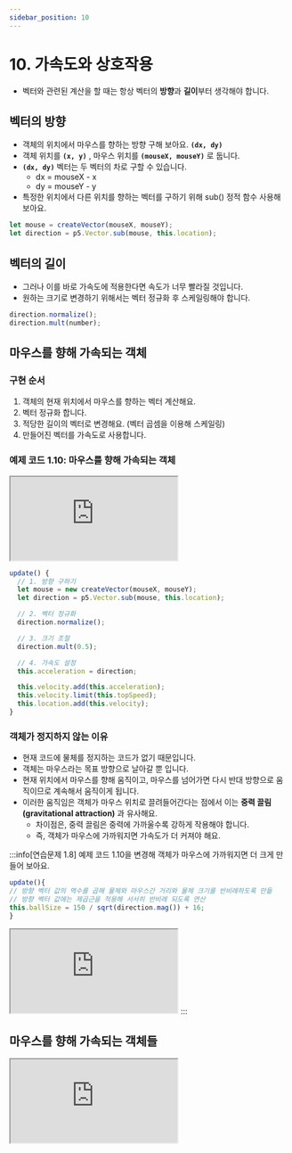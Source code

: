 ```yaml
---
sidebar_position: 10
---
```


# 10. 가속도와 상호작용

- 벡터와 관련된 계산을 할 때는 항상 벡터의 **방향**과 **길이**부터 생각해야 합니다.

## 벡터의 방향

- 객체의 위치에서 마우스를 향하는 방향 구해 보아요. **`(dx, dy)`**
- 객체 위치를 **`(x, y)`** , 마우스 위치를 **`(mouseX, mouseY)`** 로 둡니다.
- **`(dx, dy)`** 벡터는 두 벡터의 차로 구할 수 있습니다.
  - dx = mouseX - x
  - dy = mouseY - y
- 특정한 위치에서 다른 위치를 향하는 벡터를 구하기 위해 sub() 정적 함수 사용해 보아요.

```js
let mouse = createVector(mouseX, mouseY);
let direction = p5.Vector.sub(mouse, this.location);
```

## 벡터의 길이

- 그러나 이를 바로 가속도에 적용한다면 속도가 너무 빨라질 것입니다.
- 원하는 크기로 변경하기 위해서는 벡터 정규화 후 스케일링해야 합니다.

```js
direction.normalize();
direction.mult(number);
```

## 마우스를 향해 가속되는 객체

### 구현 순서

1. 객체의 현재 위치에서 마우스를 향하는 벡터 계산해요.
2. 벡터 정규화 합니다.
3. 적당한 길이의 벡터로 변경해요. (벡터 곱셈을 이용해 스케일링)
4. 만들어진 벡터를 가속도로 사용합니다.

### 예제 코드 1.10: 마우스를 향해 가속되는 객체

<iframe class="editor" src="https://editor.p5js.org/urbanscratcher/full/rKzNmexFk"></iframe>

```js
update() {
  // 1. 방향 구하기
  let mouse = new createVector(mouseX, mouseY);
  let direction = p5.Vector.sub(mouse, this.location);

  // 2. 벡터 정규화
  direction.normalize();

  // 3. 크기 조절
  direction.mult(0.5);

  // 4. 가속도 설정
  this.acceleration = direction;

  this.velocity.add(this.acceleration);
  this.velocity.limit(this.topSpeed);
  this.location.add(this.velocity);
}
```

### 객체가 정지하지 않는 이유

- 현재 코드에 물체를 정지하는 코드가 없기 때문입니다.
- 객체는 마우스라는 목표 방향으로 날아갈 뿐 입니다.
- 현재 위치에서 마우스를 향해 움직이고, 마우스를 넘어가면 다시 반대 방향으로 움직이므로 계속해서 움직이게 됩니다.
- 이러한 움직임은 객체가 마우스 위치로 끌려들어간다는 점에서 이는 **중력 끌림(gravitational attraction)** 과 유사해요.
  - 차이점은, 중력 끌림은 중력에 가까울수록 강하게 작용해야 합니다.
  - 즉, 객체가 마우스에 가까워지면 가속도가 더 커져야 해요.

:::info[연습문제 1.8]
예제 코드 1.10을 변경해 객체가 마우스에 가까워지면 더 크게 만들어 보아요.

```js
update(){
// 방향 벡터 값의 역수를 곱해 물체와 마우스간 거리와 물체 크기를 반비례하도록 만듦
// 방향 벡터 값에는 제곱근을 적용해 서서히 반비례 되도록 연산
this.ballSize = 150 / sqrt(direction.mag()) + 16;
}
```

<iframe class="editor" src="https://editor.p5js.org/urbanscratcher/full/eohawz0rm"></iframe>
:::

## 마우스를 향해 가속되는 객체들

<iframe class="editor" src="https://editor.p5js.org/urbanscratcher/full/NqsNM-EKg"></iframe>
